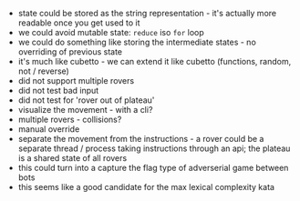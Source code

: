- state could be stored as the string representation - it's actually more readable once you get used to it
- we could avoid mutable state: `reduce` iso `for` loop
- we could do something like storing the intermediate states - no overriding of previous state
- it's much like cubetto - we can extend it like cubetto (functions, random, not / reverse)
- did not support multiple rovers
- did not test bad input
- did not test for 'rover out of plateau'
- visualize the movement - with a cli?
- multiple rovers - collisions?
- manual override
- separate the movement from the instructions - a rover could be a separate thread / process taking instructions through an api; the plateau is a shared state of all rovers
- this could turn into a capture the flag type of adverserial game between bots
- this seems like a good candidate for the max lexical complexity kata
